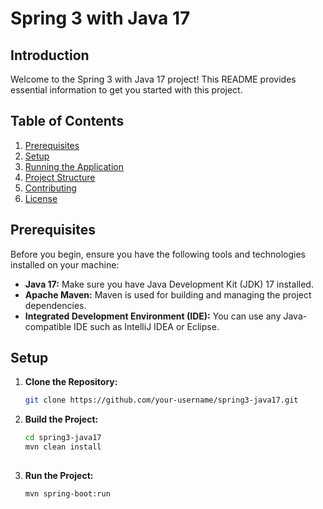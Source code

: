 # Spring 3 with Java 17

## Introduction

Welcome to the Spring 3 with Java 17 project! This README provides essential information to get you started with this project.

## Table of Contents

1. [Prerequisites](#prerequisites)
2. [Setup](#setup)
3. [Running the Application](#running-the-application)
4. [Project Structure](#project-structure)
5. [Contributing](#contributing)
6. [License](#license)

## Prerequisites

Before you begin, ensure you have the following tools and technologies installed on your machine:

- **Java 17:** Make sure you have Java Development Kit (JDK) 17 installed.
- **Apache Maven:** Maven is used for building and managing the project dependencies.
- **Integrated Development Environment (IDE):** You can use any Java-compatible IDE such as IntelliJ IDEA or Eclipse.

## Setup

1. **Clone the Repository:**
   ```bash
   git clone https://github.com/your-username/spring3-java17.git

2. **Build the Project:**
   ```bash
   cd spring3-java17
   mvn clean install
 
3. **Run the Project:**
   ```bash
   mvn spring-boot:run
